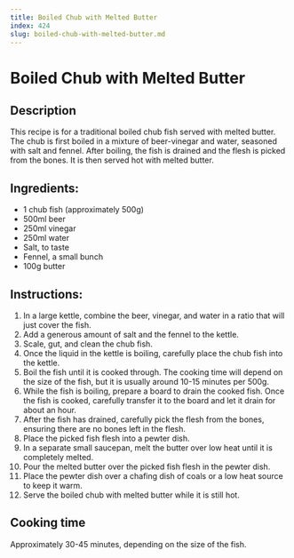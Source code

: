 ```yaml
---
title: Boiled Chub with Melted Butter
index: 424
slug: boiled-chub-with-melted-butter.md
---
```


# Boiled Chub with Melted Butter

## Description
This recipe is for a traditional boiled chub fish served with melted butter. The chub is first boiled in a mixture of beer-vinegar and water, seasoned with salt and fennel. After boiling, the fish is drained and the flesh is picked from the bones. It is then served hot with melted butter.

## Ingredients:
- 1 chub fish (approximately 500g)
- 500ml beer
- 250ml vinegar
- 250ml water
- Salt, to taste
- Fennel, a small bunch
- 100g butter

## Instructions:
1. In a large kettle, combine the beer, vinegar, and water in a ratio that will just cover the fish.
2. Add a generous amount of salt and the fennel to the kettle.
3. Scale, gut, and clean the chub fish.
4. Once the liquid in the kettle is boiling, carefully place the chub fish into the kettle.
5. Boil the fish until it is cooked through. The cooking time will depend on the size of the fish, but it is usually around 10-15 minutes per 500g.
6. While the fish is boiling, prepare a board to drain the cooked fish. Once the fish is cooked, carefully transfer it to the board and let it drain for about an hour.
7. After the fish has drained, carefully pick the flesh from the bones, ensuring there are no bones left in the flesh.
8. Place the picked fish flesh into a pewter dish.
9. In a separate small saucepan, melt the butter over low heat until it is completely melted.
10. Pour the melted butter over the picked fish flesh in the pewter dish.
11. Place the pewter dish over a chafing dish of coals or a low heat source to keep it warm.
12. Serve the boiled chub with melted butter while it is still hot.

## Cooking time
Approximately 30-45 minutes, depending on the size of the fish.